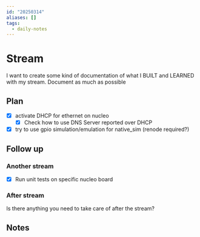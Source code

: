 ```yaml
---
id: "20250314"
aliases: []
tags:
  - daily-notes
---
```



# Stream

I want to create some kind of documentation of what I BUILT and LEARNED with my stream.
Document as much as possible

## Plan

- [x] activate DHCP for ethernet on nucleo
  - [x] Check how to use DNS Server reported over DHCP
- [x] try to use gpio simulation/emulation for native_sim (renode required?)

## Follow up

### Another stream

- [x] Run unit tests on specific nucleo board

### After stream

Is there anything you need to take care of after the stream?

## Notes
